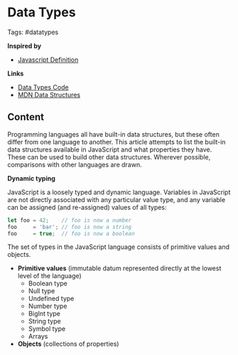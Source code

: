 # Data Types

Tags: #datatypes

**Inspired by**
- [Javascript Definition](20220517161029_javascript-definition.md)

**Links**
- [Data Types Code](../first-splash/data-types.js)
- [MDN Data Structures](https://developer.mozilla.org/en-US/docs/Web/JavaScript/Data_structures)

## Content

Programming languages all have built-in data structures, but these often differ from one language to another. This article attempts to list the built-in data structures available in JavaScript and what properties they have. These can be used to build other data structures. Wherever possible, comparisons with other languages are drawn.

**Dynamic typing**

JavaScript is a loosely typed and dynamic language. Variables in JavaScript are not directly associated with any particular value type, and any variable can be assigned (and re-assigned) values of all types:

```javascript
let foo = 42;    // foo is now a number
foo     = 'bar'; // foo is now a string
foo     = true;  // foo is now a boolean
```

The set of types in the JavaScript language consists of primitive values and objects.

- **Primitive values** (immutable datum represented directly at the lowest level of the language)
  - Boolean type
  - Null type
  - Undefined type
  - Number type
  - BigInt type
  - String type
  - Symbol type
  - Arrays
- **Objects** (collections of properties)
